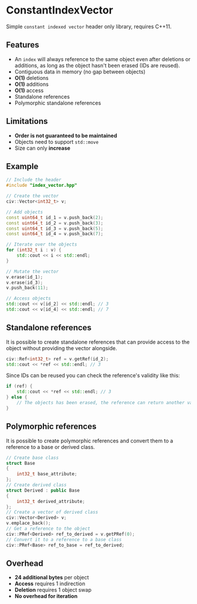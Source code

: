 # ConstantIndexVector

Simple `constant indexed vector` header only library, requires C++11.

## Features
 - An `index` will always reference to the same object even after deletions or additions, as long as the object hasn't been erased (IDs are reused).
 - Contiguous data in memory (no gap between objects)
 - **O(1)** deletions
 - **O(1)** additions
 - **O(1)** access
 - Standalone references
 - Polymorphic standalone references

## Limitations
 - **Order is not guaranteed to be maintained**
 - Objects need to support `std::move`
 - Size can only **increase** 

## Example
```c++
// Include the header
#include "index_vector.hpp"
```

```c++
// Create the vector
civ::Vector<int32_t> v;

// Add objects
const uint64_t id_1 = v.push_back(2);
const uint64_t id_2 = v.push_back(3);
const uint64_t id_3 = v.push_back(5);
const uint64_t id_4 = v.push_back(7);

// Iterate over the objects
for (int32_t i : v) {
    std::cout << i << std::endl;
}

// Mutate the vector
v.erase(id_1);
v.erase(id_3);
v.push_back(11);

// Access objects
std::cout << v[id_2] << std::endl; // 3
std::cout << v[id_4] << std::endl; // 7
```

## Standalone references

It is possible to create standalone references that can provide access to the object without providing the vector alongside.

```c++
civ::Ref<int32_t> ref = v.getRef(id_2);
std::cout << *ref << std::endl; // 3
```

Since IDs can be reused you can check the reference's validity like this:

```c++
if (ref) {
    std::cout << *ref << std::endl; // 3
} else {
    // The objects has been erased, the reference can return another value. (Won't cause a segfault if accessed)
}
```

## Polymorphic references

It is possible to create polymorphic references and convert them to a reference to a base or derived class.
```c++
// Create base class
struct Base
{
    int32_t base_attribute;
};
// Create derived class
struct Derived : public Base
{
    int32_t derived_attribute;
};
// Create a vector of derived class
civ::Vector<Derived> v;
v.emplace_back();
// Get a reference to the object
civ::PRef<Derived> ref_to_derived = v.getPRef(0);
// Convert it to a reference to a base class
civ::PRef<Base> ref_to_base = ref_to_derived;
```

## Overhead

 - **24 additional bytes** per object
 - **Access** requires 1 indirection
 - **Deletion** requires 1 object swap
 - **No overhead for iteration**
